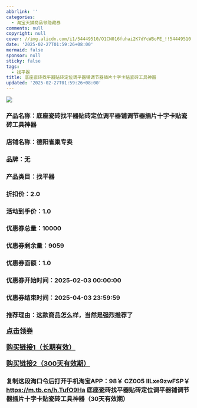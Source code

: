 ```yaml
---
abbrlink: ''
categories:
  - 淘宝天猫商品领隐藏券
comments: null
copyright: null
cover: //img.alicdn.com/i1/54449510/O1CN016fuhai2K7dYcWBoPE_!!54449510.png
date: '2025-02-27T01:59:26+08:00'
mermaid: false
sponsor: null
sticky: false
tags:
  - 找平器
title: 底座瓷砖找平器贴砖定位调平器铺调节器插片十字卡贴瓷砖工具神器
updated: '2025-02-27T01:59:26+08:00'
--- 
```


![](//img.alicdn.com/i1/54449510/O1CN016fuhai2K7dYcWBoPE_!!54449510.png)

### 产品名称：底座瓷砖找平器贴砖定位调平器铺调节器插片十字卡贴瓷砖工具神器
### 店铺名称：德阳雀巢专卖
### 品牌：无
### 产品类目：找平器
### 折扣价：2.0
### 活动到手价：1.0
### 优惠券总量：10000
### 优惠券剩余量：9059
### 优惠券面额：1.0
### 优惠券开始时间：2025-02-03 00:00:00	
### 优惠券结束时间：2025-04-03 23:59:59	
### 推荐理由：这款商品怎么样，当然是强烈推荐了

<p style="font-size: 18px; font-weight: bold;">
  <a href="https://uland.taobao.com/coupon/edetail?e=FlVt7lGv0R6lhHvvyUNXZfh8CuWt5YH5OVuOuRD5gLJMmdsrkidbOWBzzpT26idJpiG1oRzLUeCE%2BN7EtXwKwDqBDJDSW59yIJn721BLrmPn%2FuOov0Jk8FogmeOZIRNzRSHvQe2jOLZ9pbNCYX0I%2BPP%2BWUTgK%2F%2B0I%2BtaUgbudUxA%2B536asYsLWVfKa%2BhVnNDjU%2FTE%2FrkTvTVmQHWVaWLWpjB6TX2HR3QQ5WKStDdyeTLAJho1Tgm24y1rRo98IyIzxHHRjXbSzC3GXpSbfs48vPXaUgW90sa5UUSONsS3ncSJ9tS2OFgiHGyB%2BZFQyFywdTDcYflJn4Zao0HO%2FvX0w%3D%3D&traceId=0b515d4517407227641888116d126c&union_lens=lensId%3AOPT%401740722782%40212c52a6_0dea_1954b29bf73_52ca%4001%40eyJmbG9vcklkIjo3MzM1NH0ie" target="_blank">点击领券</a>
</p>
<p style="font-size: 18px; font-weight: bold;">
  <a href="https://s.click.taobao.com/t?e=m%3D2%26s%3Db7Z8XAWPyqxw4vFB6t2Z2ueEDrYVVa64LKpWJ%2Bin0XLjf2vlNIV67uW8xal2bDKcc4zWPc6e8233ID%2FV1RqsF4wnCJeELi4I%2FIEn%2BS1IjHAB0ghlTd7WlZVm%2FOAUUFw71qrpxiwMoCNxc1AtbZGVSySxqf4O0BS7EpxHl9jGyV79Umq014SDk%2F3G4s1I7HnfhhQqjVpygMKCYZZkRGc2oXS%2Fe5xMQGDOEFM6aY%2FDr8jpXkDaUfp0MxlUEKbSTi4ztM7yFVcfj3Nv%2BdQcxB3rX8YJSha3z5pM4JOed0Rxa6Nu1SAAnebc9%2Fm%2BSHtW9zj6xgxdTc00KD8%3D" target="_blank">购买链接1（长期有效）</a>
</p>
<p style="font-size: 18px; font-weight: bold;">
  <a href="https://s.click.taobao.com/EvqWVNs" target="_blank">购买链接2（300天有效期）</a>
</p>

### 复制这段淘口令后打开手机淘宝APP：98￥ CZ005 llLxe9zwFSP￥ https://m.tb.cn/h.TufO9Ha  底座瓷砖找平器贴砖定位调平器铺调节器插片十字卡贴瓷砖工具神器（30天有效期）
